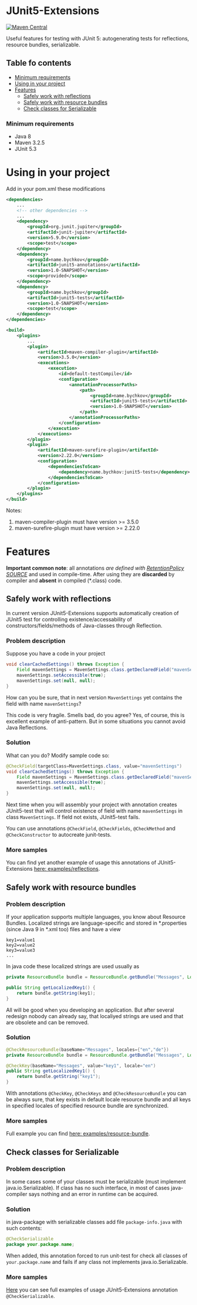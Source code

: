 # JUnit5-Extensions
[![Maven Central](https://maven-badges.herokuapp.com/maven-central/name.bychkov/junit5-extensions/badge.svg?style=flat-square)](https://maven-badges.herokuapp.com/maven-central/name.bychkov/junit5-extensions)

Useful features for testing with JUnit 5: autogenerating tests for reflections, resource bundles, serializable.

## Table fo contents
  * [Minimum requirements](#minimum-requirements)
* [Using in your project](#using-in-your-project)
* [Features](#features)
  * [Safely work with reflections](#safely-work-with-reflections)
  * [Safely work with resource bundles](#safely-work-with-resource-bundles)
  * [Check classes for Serializable](#check-classes-for-serializable)

### Minimum requirements
- Java 8
- Maven 3.2.5
- JUnit 5.3

# Using in your project

Add in your pom.xml these modifications

```xml
<dependencies>
	...
	<!-- other dependencies -->
	...
	<dependency>
		<groupId>org.junit.jupiter</groupId>
		<artifactId>junit-jupiter</artifactId>
		<version>5.9.0</version>
		<scope>test</scope>
	</dependency>
	<dependency>
		<groupId>name.bychkov</groupId>
		<artifactId>junit5-annotations</artifactId>
		<version>1.0-SNAPSHOT</version>
		<scope>provided</scope>
	</dependency>
	<dependency>
		<groupId>name.bychkov</groupId>
		<artifactId>junit5-tests</artifactId>
		<version>1.0-SNAPSHOT</version>
		<scope>test</scope>
	</dependency>
</dependencies>

<build>
	<plugins>
		...
		<plugin>
			<artifactId>maven-compiler-plugin</artifactId>
			<version>3.5.0</version>
			<executions>
				<execution>
					<id>default-testCompile</id>
					<configuration>
						<annotationProcessorPaths>
							<path>
								<groupId>name.bychkov</groupId>
								<artifactId>junit5-tests</artifactId>
								<version>1.0-SNAPSHOT</version>
							</path>
						</annotationProcessorPaths>
					</configuration>
				</execution>
			</executions>
		</plugin>
		<plugin>
			<artifactId>maven-surefire-plugin</artifactId>
			<version>2.22.0</version>
			<configuration>
				<dependenciesToScan>
					<dependency>name.bychkov:junit5-tests</dependency>
				</dependenciesToScan>
			</configuration>
		</plugin>
	</plugins>
</build>
```

Notes:
1) maven-compiler-plugin must have version >= 3.5.0
2) maven-surefire-plugin must have version >= 2.22.0

# Features

**Important common note**: all annotations *are defined with [RetentionPolicy SOURCE](https://docs.oracle.com/javase/8/docs/api/java/lang/annotation/RetentionPolicy.html#SOURCE)* and used in compile-time. After using they are **discarded** by compiler and **absent** in compiled (*.class) code.

## Safely work with reflections

In current version JUnit5-Extensions supports automatically creation of JUnit5 test for controlling existence/accessability of constructors/fields/methods of Java-classes through Reflection.

### Problem description

Suppose you have a code in your project

```java
void clearCachedSettings() throws Exception {
	Field mavenSettings = MavenSettings.class.getDeclaredField("mavenSettings");
	mavenSettings.setAccessible(true);
	mavenSettings.set(null, null);
}
```

How can you be sure, that in next version `MavenSettings` yet contains the field with name `mavenSettings`?

This code is very fragile. Smells bad, do you agree? Yes, of course, this is excellent example of anti-pattern. But in some situations you cannot avoid Java Reflections.

### Solution

What can you do? Modify sample code so:

```java
@CheckField(targetClass=MavenSettings.class, value="mavenSettings")
void clearCachedSettings() throws Exception {
	Field mavenSettings = MavenSettings.class.getDeclaredField("mavenSettings");
	mavenSettings.setAccessible(true);
	mavenSettings.set(null, null);
}
```

Next time when you will assembly your project with annotation creates JUnit5-test that will control existence of field with name `mavenSettings` in class `MavenSettings`. If field not exists, JUnit5-test fails.

You can use annotations `@CheckField`, `@CheckFields`, `@CheckMethod` and `@CheckConstructor` to autocreate junit-tests.

### More samples

You can find yet another example of usage this annotations of JUnit5-Extensions [here: examples/reflections](./examples/reflections).

## Safely work with resource bundles

### Problem description

If your application supports multiple languages, you know about Resource Bundles. Localized strings are language-specific and stored in \*.properties (since Java 9 in \*.xml too) files and have a view

```properties
key1=value1
key2=value2
key3=value3
...
```

In java code these localized strings are used usually as

```java
private ResourceBundle bundle = ResourceBundle.getBundle("Messages", Locale.ENGLISH);

public String getLocalizedKey1() {
	return bundle.getString(key1);
}
```

All will be good when you developing an application. But after several redesign nobody can already say, that localiyed strings are used and that are obsolete and can be removed.

### Solution

```java
@CheckResourceBundle(baseName="Messages", locales={"en","de"})
private ResourceBundle bundle = ResourceBundle.getBundle("Messages", Locale.ENGLISH);

@CheckKey(baseName="Messages", value="key1", locale="en")
public String getLocalizedKey1() {
	return bundle.getString("key1");
}
```

With annotations `@CheckKey`, `@CheckKeys` and `@CheckResourceBundle` you can be always sure, that key exists in default locale resource bundle and all keys in specified locales of specified resource bundle are synchronized.

### More samples

Full example you can find [here: examples/resource-bundle](./examples/resource-bundle).

## Check classes for Serializable

### Problem description

In some cases some of your classes must be serializable (must implement java.io.Serializable). If class has no such interface, in most of cases java-compiler says nothing and an error in runtime can be acquired. 

### Solution

in java-package with serializable classes add file `package-info.java` with such contents:

```java
@CheckSerializable
package your.package.name;
``` 

When added, this annotation forced to run unit-test for check all classes of `your.package.name` and fails if any class not implements java.io.Serializable.

### More samples

[Here](./examples/serializable/) you can see full examples of usage JUnit5-Extensions annotation `@CheckSerializable`.
